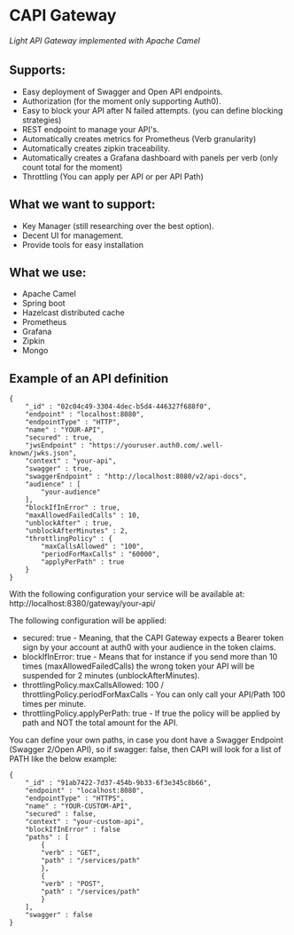 # CAPI Gateway
###### Light API Gateway implemented with Apache Camel

## Supports:
* Easy deployment of Swagger and Open API endpoints.
* Authorization (for the moment only supporting Auth0).
* Easy to block your API after N failed attempts. (you can define blocking strategies)
* REST endpoint to manage your API's.
* Automatically creates metrics for Prometheus (Verb granularity)
* Automatically creates zipkin traceability.
* Automatically creates a Grafana dashboard with panels per verb (only count total for the moment)
* Throttling (You can apply per API or per API Path)

## What we want to support:
* Key Manager (still researching over the best option).
* Decent UI for management.
* Provide tools for easy installation 

## What we use:
* Apache Camel
* Spring boot
* Hazelcast distributed cache
* Prometheus
* Grafana
* Zipkin
* Mongo

## Example of an API definition

    {
        "_id" : "02c04c49-3304-4dec-b5d4-446327f688f0",
        "endpoint" : "localhost:8080",
        "endpointType" : "HTTP",
        "name" : "YOUR-API",
        "secured" : true,
        "jwsEndpoint" : "https://youruser.auth0.com/.well-known/jwks.json",
        "context" : "your-api",
        "swagger" : true,
        "swaggerEndpoint" : "http://localhost:8080/v2/api-docs",
        "audience" : [ 
            "your-audience"
        ],
        "blockIfInError" : true,
        "maxAllowedFailedCalls" : 10,
        "unblockAfter" : true,
        "unblockAfterMinutes" : 2,
        "throttlingPolicy" : {
            "maxCallsAllowed" : "100",
            "periodForMaxCalls" : "60000",
            "applyPerPath" : true
        }
    }

With the following configuration your service will be available at: http://localhost:8380/gateway/your-api/

The following configuration will be applied:
* secured: true - Meaning, that the CAPI Gateway expects a Bearer token sign by your account at auth0 with your audience in the token claims.
* blockIfInError: true - Means that for instance if you send more than 10 times (maxAllowedFailedCalls) the wrong token your API will be suspended for 2 minutes (unblockAfterMinutes).
* throttlingPolicy.maxCallsAllowed: 100 / throttlingPolicy.periodForMaxCalls - You can only call your API/Path 100 times per minute.
* throttlingPolicy.applyPerPath: true - If true the policy will be applied by path and NOT the total amount for the API.

You can define your own paths, in case you dont have a Swagger Endpoint (Swagger 2/Open API), so if swagger: false, then CAPI will look for a list of PATH like the below example:

    {
        "_id" : "91ab7422-7d37-454b-9b33-6f3e345c8b66",
        "endpoint" : "localhost:8080",
        "endpointType" : "HTTPS",
        "name" : "YOUR-CUSTOM-API",
        "secured" : false,
        "context" : "your-custom-api",
        "blockIfInError" : false
        "paths" : [ 
            {
            "verb" : "GET",
            "path" : "/services/path"
            },
            {
            "verb" : "POST",
            "path" : "/services/path"
            }
        ],
        "swagger" : false
    }
